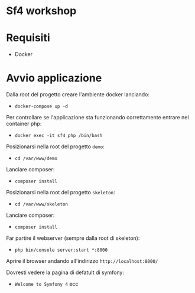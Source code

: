 # Sf4 workshop

# Requisiti

- Docker

# Avvio applicazione

Dalla root del progetto creare l'ambiente docker lanciando:
- `docker-compose up -d`

Per controllare se l'applicazione sta funzionando correttamente entrare nel container php:
- `docker exec -it sf4_php /bin/bash`

Posizionarsi nella root del progetto `demo`:
- `cd /var/www/demo`

Lanciare composer:
- `composer install`

Posizionarsi nella root del progetto `skeleton`:
- `cd /var/www/skeleton`

Lanciare composer:
- `composer install`

Far partire il webserver (sempre dalla root di skeleton):
- `php bin/console server:start *:8000`

Aprire il browser andando all'indirizzo `http://localhost:8000/`

Dovresti vedere la pagina di defatult di symfony:
- `Welcome to Symfony 4` ecc